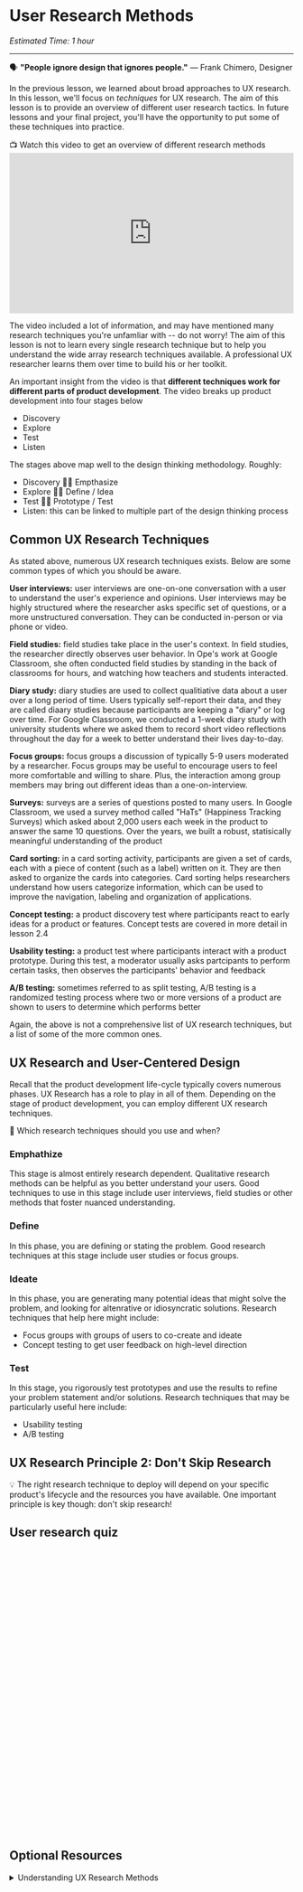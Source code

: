 
# User Research Methods

*Estimated Time: 1 hour*

---

<aside>
  
  🗣 **"People ignore design that ignores people."** — Frank Chimero, Designer
</aside>

In the previous lesson, we learned about broad approaches to UX research. In this lesson, we'll focus on _techniques_ for UX research. The aim of this lesson is to provide an overview of different user research tactics. In future lessons and your final project, you'll have the opportunity to put some of these techniques into practice. 

<aside> 
  📺 Watch this video to get an overview of different research methods
</aside>
<div style="position: relative; padding-bottom: 56.25%; height: 0;">
  <iframe width="560" height="315" src="https://www.youtube.com/embed/7_sFVYfatXY" title="YouTube video player" frameborder="0" allow="accelerometer; autoplay; clipboard-write; encrypted-media; gyroscope; picture-in-picture" allowfullscreen style="position: absolute; top: 0; left: 0; width: 100%; height: 100%;"
></iframe>
</div>


The video included a lot of information, and may have mentioned many research techniques you're unfamliar with -- do not worry! The aim of this lesson is not to learn every single research technique but to help you understand the wide array research techniques available. A professional UX researcher learns them over time to build his or her toolkit.

An important insight from the video is that **different techniques work for different parts of product development**. The video breaks up product development into four stages below
- Discovery
- Explore
- Test
- Listen

The stages above map well to the design thinking methodology. Roughly: 
- Discovery 🤝🏽 Empthasize
- Explore 🤝🏽 Define / Idea
- Test 🤝🏽 Prototype / Test
- Listen: this can be linked to multiple part of the design thinking process

## Common UX Research Techniques
As stated above, numerous UX research techniques exists. Below are some common types of which you should be aware. 

**User interviews:** user interviews are one-on-one conversation with a user to understand the user's experience and opinions. User interviews may be highly structured where the researcher asks specific set of questions, or a more unstructured conversation. They can be conducted in-person or via phone or video. 

**Field studies:** field studies take place in the user's context. In field studies, the researcher directly observes user behavior. In Ope's work at Google Classroom, she often conducted field studies by standing in the back of classrooms for hours, and watching how teachers and students interacted. 

**Diary study:** diary studies are used to collect qualitiative data about a user over a long period of time. Users typically self-report their data, and they are called diaary studies because participants are keeping a "diary" or log over time. For Google Classroom, we conducted a 1-week diary study with university students where we asked them to record short video reflections throughout the day for a week to better understand their lives day-to-day.  

**Focus groups:** focus groups a discussion of typically 5-9 users moderated by a researcher. Focus groups may be useful to encourage users to feel more comfortable and willing to share. Plus, the interaction among group members may bring out different ideas than a one-on-interview. 

**Surveys:** surveys are a series of questions posted to many users. In Google Classroom, we used a survey method called "HaTs" (Happiness Tracking Surveys) which asked about 2,000 users each week in the product to answer the same 10 questions. Over the years, we built a robust, statisically meaningful understanding of the product 

**Card sorting:** in a card sorting activity, participants are given a set of cards, each with a piece of content (such as a label) written on it. They are then asked to organize the cards into categories. Card sorting helps researchers understand how users categorize information, which can be used to improve the navigation, labeling and organization of applications.

**Concept testing:** a product discovery test where participants react to early ideas for a product or features. Concept tests are covered in more detail in lesson 2.4

**Usability testing:** a product test where participants interact with a product prototype. During this test, a moderator usually asks partcipants to perform certain tasks, then observes the participants' behavior and feedback

**A/B testing:** sometimes referred to as split testing, A/B testing is a randomized testing process where two or more versions of a product are shown to users to determine which performs better

Again, the above is not a comprehensive list of UX research techniques, but a list of some of the more common ones. 


## UX Research and User-Centered Design
Recall that the product development life-cycle typically covers numerous phases. UX Research has a role to play in all of them. Depending on the stage of product development, you can employ different UX research techniques.

<aside>
🤔 Which research techniques should you use and when?
</aside>

### Emphathize
This stage is almost entirely research dependent. Qualitative research methods can be helpful as you better understand your users. Good techniques to use in this stage include user interviews, field studies or other methods that foster nuanced understanding. 

### Define
In this phase, you are defining or stating the problem. Good research techniques at this stage include user studies or focus groups. 

### Ideate
In this phase, you are generating many potential ideas that might solve the problem, and looking for altenrative or idiosyncratic solutions. Research techniques that help here might include:
- Focus groups with groups of users to co-create and ideate 
- Concept testing to get user feedback on high-level direction

### Test
In this stage, you rigorously test prototypes and use the results to refine your problem statement and/or solutions. Research techniques that may be particularly useful here include:
- Usability testing 
- A/B testing 


## UX Research Principle 2: Don't Skip Research
💡 The right research technique to deploy will depend on your specific product's lifecycle and the resources you have available. One important principle is key though: don't skip research!


## User research quiz

<div data-tf-widget="KEYpn8Mu" data-tf-opacity="100" data-tf-iframe-props="title=UX research quiz" data-tf-transitive-search-params style="width:100%;height:500px;"></div><script src="//embed.typeform.com/next/embed.js"></script>

## Optional Resources

<details>
<summary>Understanding UX Research Methods</summary>
  <a href="https://www.youtube.com/watch?v=VW6wcuEAF0I", target="_blank"> Video: How to do user research that has real impact</a>, Michael Margolis, UX Research Partner at Google Ventures<br>
  <a href="https://www.youtube.com/watch?v=dyHMTaQJmYo" target="_blank">Video: 5 Qualitative Research Methods</a>
  <a href="https://maze.co/guides/ux-research/ux-research-methods/" target="_blank">Understanding the Top 9 UX Research Methods & Techniques</a>
</details>


